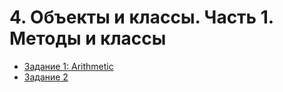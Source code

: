 # 4. Объекты и классы. Часть 1. Методы и классы

* [Задание 1: Arithmetic](https://github.com/v-mgrgt/Skillbox/tree/main/objects-classes-part1/homework_12)
* [Задание 2](https://github.com/v-mgrgt/Skillbox/tree/main/objects-classes-part1/homework_13)
